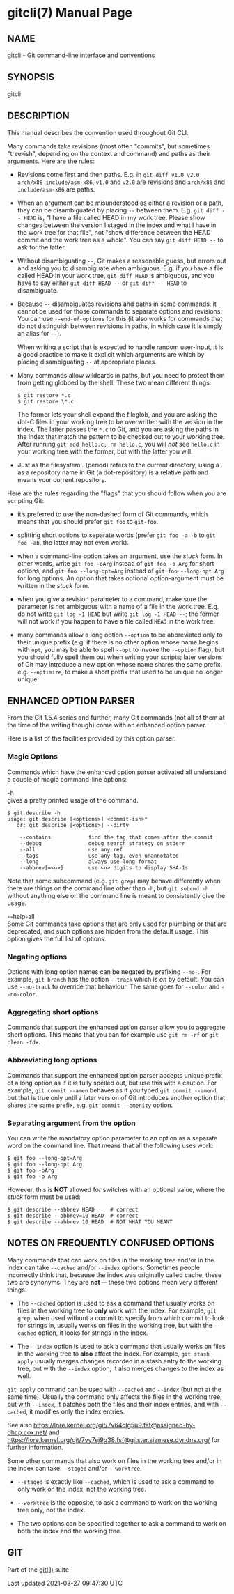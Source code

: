 gitcli(7) Manual Page
=====================

NAME
----

gitcli - Git command-line interface and conventions

SYNOPSIS
--------

gitcli

DESCRIPTION
-----------

This manual describes the convention used throughout Git CLI.

Many commands take revisions (most often "commits", but sometimes "tree-ish", depending on the context and command) and paths as their arguments. Here are the rules:

-   Revisions come first and then paths. E.g. in `git diff v1.0 v2.0 arch/x86 include/asm-x86`, `v1.0` and `v2.0` are revisions and `arch/x86` and `include/asm-x86` are paths.

-   When an argument can be misunderstood as either a revision or a path, they can be disambiguated by placing `--` between them. E.g. `git diff -- HEAD` is, "I have a file called HEAD in my work tree. Please show changes between the version I staged in the index and what I have in the work tree for that file", not "show difference between the HEAD commit and the work tree as a whole". You can say `git diff HEAD --` to ask for the latter.

-   Without disambiguating `--`, Git makes a reasonable guess, but errors out and asking you to disambiguate when ambiguous. E.g. if you have a file called HEAD in your work tree, `git diff HEAD` is ambiguous, and you have to say either `git diff HEAD --` or `git diff -- HEAD` to disambiguate.

-   Because `--` disambiguates revisions and paths in some commands, it cannot be used for those commands to separate options and revisions. You can use `--end-of-options` for this (it also works for commands that do not distinguish between revisions in paths, in which case it is simply an alias for `--`).

    When writing a script that is expected to handle random user-input, it is a good practice to make it explicit which arguments are which by placing disambiguating `--` at appropriate places.

-   Many commands allow wildcards in paths, but you need to protect them from getting globbed by the shell. These two mean different things:

        $ git restore *.c
        $ git restore \*.c

    The former lets your shell expand the fileglob, and you are asking the dot-C files in your working tree to be overwritten with the version in the index. The latter passes the `*.c` to Git, and you are asking the paths in the index that match the pattern to be checked out to your working tree. After running `git add hello.c; rm hello.c`, you will *not* see `hello.c` in your working tree with the former, but with the latter you will.

-   Just as the filesystem *.* (period) refers to the current directory, using a *.* as a repository name in Git (a dot-repository) is a relative path and means your current repository.

Here are the rules regarding the "flags" that you should follow when you are scripting Git:

-   it’s preferred to use the non-dashed form of Git commands, which means that you should prefer `git foo` to `git-foo`.

-   splitting short options to separate words (prefer `git foo -a -b` to `git foo -ab`, the latter may not even work).

-   when a command-line option takes an argument, use the *stuck* form. In other words, write `git foo -oArg` instead of `git foo -o Arg` for short options, and `git foo --long-opt=Arg` instead of `git foo --long-opt Arg` for long options. An option that takes optional option-argument must be written in the *stuck* form.

-   when you give a revision parameter to a command, make sure the parameter is not ambiguous with a name of a file in the work tree. E.g. do not write `git log -1 HEAD` but write `git log -1 HEAD --`; the former will not work if you happen to have a file called `HEAD` in the work tree.

-   many commands allow a long option `--option` to be abbreviated only to their unique prefix (e.g. if there is no other option whose name begins with `opt`, you may be able to spell `--opt` to invoke the `--option` flag), but you should fully spell them out when writing your scripts; later versions of Git may introduce a new option whose name shares the same prefix, e.g. `--optimize`, to make a short prefix that used to be unique no longer unique.

ENHANCED OPTION PARSER
----------------------

From the Git 1.5.4 series and further, many Git commands (not all of them at the time of the writing though) come with an enhanced option parser.

Here is a list of the facilities provided by this option parser.

### Magic Options

Commands which have the enhanced option parser activated all understand a couple of magic command-line options:

-h  
gives a pretty printed usage of the command.

    $ git describe -h
    usage: git describe [<options>] <commit-ish>*
       or: git describe [<options>] --dirty

        --contains            find the tag that comes after the commit
        --debug               debug search strategy on stderr
        --all                 use any ref
        --tags                use any tag, even unannotated
        --long                always use long format
        --abbrev[=<n>]        use <n> digits to display SHA-1s

Note that some subcommand (e.g. `git grep`) may behave differently when there are things on the command line other than `-h`, but `git subcmd -h` without anything else on the command line is meant to consistently give the usage.

--help-all  
Some Git commands take options that are only used for plumbing or that are deprecated, and such options are hidden from the default usage. This option gives the full list of options.

### Negating options

Options with long option names can be negated by prefixing `--no-`. For example, `git branch` has the option `--track` which is *on* by default. You can use `--no-track` to override that behaviour. The same goes for `--color` and `--no-color`.

### Aggregating short options

Commands that support the enhanced option parser allow you to aggregate short options. This means that you can for example use `git rm -rf` or `git clean -fdx`.

### Abbreviating long options

Commands that support the enhanced option parser accepts unique prefix of a long option as if it is fully spelled out, but use this with a caution. For example, `git commit --amen` behaves as if you typed `git commit --amend`, but that is true only until a later version of Git introduces another option that shares the same prefix, e.g. `git commit --amenity` option.

### Separating argument from the option

You can write the mandatory option parameter to an option as a separate word on the command line. That means that all the following uses work:

    $ git foo --long-opt=Arg
    $ git foo --long-opt Arg
    $ git foo -oArg
    $ git foo -o Arg

However, this is **NOT** allowed for switches with an optional value, where the *stuck* form must be used:

    $ git describe --abbrev HEAD     # correct
    $ git describe --abbrev=10 HEAD  # correct
    $ git describe --abbrev 10 HEAD  # NOT WHAT YOU MEANT

NOTES ON FREQUENTLY CONFUSED OPTIONS
------------------------------------

Many commands that can work on files in the working tree and/or in the index can take `--cached` and/or `--index` options. Sometimes people incorrectly think that, because the index was originally called cache, these two are synonyms. They are **not** — these two options mean very different things.

-   The `--cached` option is used to ask a command that usually works on files in the working tree to **only** work with the index. For example, `git grep`, when used without a commit to specify from which commit to look for strings in, usually works on files in the working tree, but with the `--cached` option, it looks for strings in the index.

-   The `--index` option is used to ask a command that usually works on files in the working tree to **also** affect the index. For example, `git stash apply` usually merges changes recorded in a stash entry to the working tree, but with the `--index` option, it also merges changes to the index as well.

`git apply` command can be used with `--cached` and `--index` (but not at the same time). Usually the command only affects the files in the working tree, but with `--index`, it patches both the files and their index entries, and with `--cached`, it modifies only the index entries.

See also <a href="https://lore.kernel.org/git/7v64clg5u9.fsf@assigned-by-dhcp.cox.net/" class="bare">https://lore.kernel.org/git/7v64clg5u9.fsf@assigned-by-dhcp.cox.net/</a> and <a href="https://lore.kernel.org/git/7vy7ej9g38.fsf@gitster.siamese.dyndns.org/" class="bare">https://lore.kernel.org/git/7vy7ej9g38.fsf@gitster.siamese.dyndns.org/</a> for further information.

Some other commands that also work on files in the working tree and/or in the index can take `--staged` and/or `--worktree`.

-   `--staged` is exactly like `--cached`, which is used to ask a command to only work on the index, not the working tree.

-   `--worktree` is the opposite, to ask a command to work on the working tree only, not the index.

-   The two options can be specified together to ask a command to work on both the index and the working tree.

GIT
---

Part of the [git(1)](git.html) suite

Last updated 2021-03-27 09:47:30 UTC
